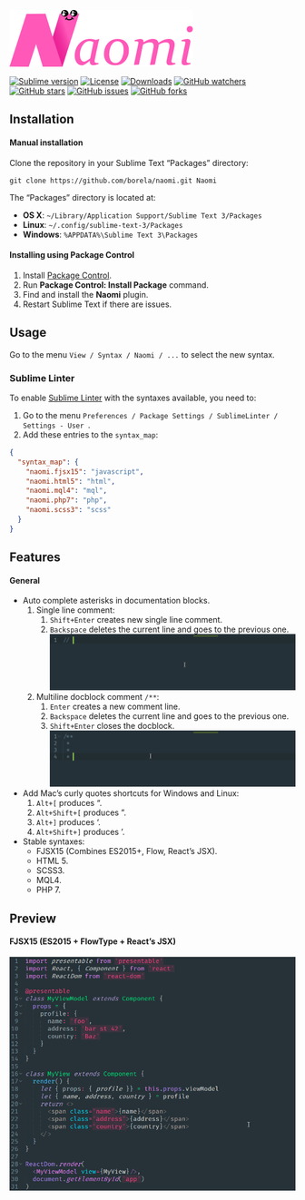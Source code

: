 [![Naomi](art/logo.png)][naomi]

[![Sublime version](https://img.shields.io/badge/sublime-%E2%89%A53126-orange.svg?style=flat-square)][sublime]
[![License](http://img.shields.io/:license-mixed-blue.svg?style=flat-square)][naomi]
[![Downloads](https://img.shields.io/packagecontrol/dt/Naomi.svg?style=flat-square)][package-control]
[![GitHub watchers](https://img.shields.io/github/watchers/borela/naomi.svg?style=social)][watchers]
[![GitHub stars](https://img.shields.io/github/stars/borela/naomi.svg?style=social)][stars]
[![GitHub issues](https://img.shields.io/github/issues/borela/naomi.svg?style=social)][issues]
[![GitHub forks](https://img.shields.io/github/forks/borela/naomi.svg?style=social)][forks]

## Installation

#### Manual installation

Clone the repository in your Sublime Text “Packages” directory:

    git clone https://github.com/borela/naomi.git Naomi

The “Packages” directory is located at:

* **OS X**: `~/Library/Application Support/Sublime Text 3/Packages`
* **Linux**: `~/.config/sublime-text-3/Packages`
* **Windows**: `%APPDATA%\Sublime Text 3\Packages`

#### Installing using Package Control

1. Install [Package Control](https://packagecontrol.io/installation).
2. Run **Package Control: Install Package** command.
3. Find and install the **Naomi** plugin.
4. Restart Sublime Text if there are issues.

## Usage

Go to the menu `View / Syntax / Naomi / ...` to select the new syntax.

### Sublime Linter

To enable [Sublime Linter][sublimeLinter] with the syntaxes available, you need to:

1. Go to the menu `Preferences / Package Settings / SublimeLinter / Settings - User `.
2. Add these entries to the `syntax_map`:

```JSON
{
  "syntax_map": {
    "naomi.fjsx15": "javascript",
    "naomi.html5": "html",
    "naomi.mql4": "mql",
    "naomi.php7": "php",
    "naomi.scss3": "scss"
  }
}
```

## Features

#### General

* Auto complete asterisks in documentation blocks.
  1. Single line comment:
     1. `Shift+Enter` creates new single line comment.
     2. `Backspace` deletes the current line and goes to the previous one.
        ![Single line docblock preview](preview/single-line.gif)
  2. Multiline docblock comment `/**`:
     1. `Enter` creates a new comment line.
     2. `Backspace` deletes the current line and goes to the previous one.
     3. `Shift+Enter` closes the docblock.
        ![Multline line docblock preview](preview/multiline.gif)
* Add Mac’s curly quotes shortcuts for Windows and Linux:
  1. `Alt+[` produces “.
  2. `Alt+Shift+[` produces ”.
  3. `Alt+]` produces ‘.
  4. `Alt+Shift+]` produces ’.
* Stable syntaxes:
  * FJSX15 (Combines ES2015+, Flow, React’s JSX).
  * HTML 5.
  * SCSS3.
  * MQL4.
  * PHP 7.

## Preview

#### FJSX15 (ES2015 + FlowType + React’s JSX)

![Candyman FJSX15 preview](preview/fjsx15/candyman.png)

[candyman]: schemes/candyman
[package-control]: //packagecontrol.io/packages/Naomi
[csscheme]: //github.com/FichteFoll/CSScheme
[design]: DESIGN.md
[sublime]: //www.sublimetext.com
[naomi]: //github.com/borela/naomi
[issues]: //github.com/borela/naomi/issues
[stars]: //github.com/borela/naomi/stargazers
[watchers]: //github.com/borela/naomi/watchers
[forks]: //github.com/borela/naomi/network/members
[sublimeLinter]: //github.com/SublimeLinter/SublimeLinter3
